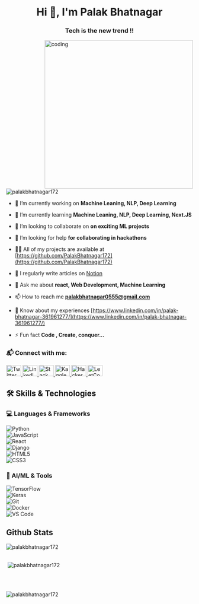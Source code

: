 <h1 align="center">Hi 👋, I'm Palak Bhatnagar</h1>
<h3 align="center">Tech is the new trend !!</h3>

<img align="right" alt="coding" width="400" src="https://cdn.dribbble.com/userupload/30832962/file/original-199091f9b19f067153ecd518321a3898.gif">

<p align="left"> <img src="https://komarev.com/ghpvc/?username=palakbhatnagar172&label=Profile%20views&color=0e75b6&style=flat" alt="palakbhatnagar172" /> </p>

- 🔭 I’m currently working on **Machine Leaning, NLP, Deep Learning**

- 🌱 I’m currently learning **Machine Leaning, NLP, Deep Learning, Next.JS**

- 👯 I’m looking to collaborate on **on exciting ML projects**

- 🤝 I’m looking for help **for collaborating in hackathons**

- 👨‍💻 All of my projects are available at [https://github.com/PalakBhatnagar172](https://github.com/PalakBhatnagar172)

- 📝 I regularly write articles on [Notion](Notion)

- 💬 Ask me about **react, Web Development, Machine Learning**

- 📫 How to reach me **palakbhatnagar0555@gmail.com**

- 📄 Know about my experiences [https://www.linkedin.com/in/palak-bhatnagar-361961277/](https://www.linkedin.com/in/palak-bhatnagar-361961277/)

- ⚡ Fun fact **Code , Create, conquer...**

<h3 align="left">📬 Connect with me:</h3>
<p align="left">
  <a href="https://twitter.com/palakbhatn7240" target="_blank">
    <img src="https://raw.githubusercontent.com/rahuldkjain/github-profile-readme-generator/master/src/images/icons/Social/twitter.svg" alt="Twitter" height="30" width="40" />
  </a>
  <a href="https://linkedin.com/in/palakbhatnagar" target="_blank">
    <img src="https://raw.githubusercontent.com/rahuldkjain/github-profile-readme-generator/master/src/images/icons/Social/linked-in-alt.svg" alt="LinkedIn" height="30" width="40" />
  </a>
  <a href="https://stackoverflow.com/users/your-user-id" target="_blank">
    <img src="https://raw.githubusercontent.com/rahuldkjain/github-profile-readme-generator/master/src/images/icons/Social/stack-overflow.svg" alt="Stack Overflow" height="30" width="40" />
  </a>
  <a href="https://kaggle.com/palakbhatnagar" target="_blank">
    <img src="https://raw.githubusercontent.com/rahuldkjain/github-profile-readme-generator/master/src/images/icons/Social/kaggle.svg" alt="Kaggle" height="30" width="40" />
  </a>
  <a href="https://www.hackerrank.com/0231csml172" target="_blank">
    <img src="https://raw.githubusercontent.com/rahuldkjain/github-profile-readme-generator/master/src/images/icons/Social/hackerrank.svg" alt="HackerRank" height="30" width="40" />
  </a>
  <a href="https://leetcode.com/palakbhatnagar" target="_blank">
    <img src="https://raw.githubusercontent.com/rahuldkjain/github-profile-readme-generator/master/src/images/icons/Social/leet-code.svg" alt="LeetCode" height="30" width="40" />
  </a>
</p>


<h2>🛠 Skills & Technologies</h2>

<h3>💻 Languages & Frameworks</h3>
<p>
  <img src="https://img.shields.io/badge/PYTHON-3776AB?style=for-the-badge&logo=python&logoColor=white" alt="Python" />
  <br>
  <img src="https://img.shields.io/badge/JAVASCRIPT-F7DF1E?style=for-the-badge&logo=javascript&logoColor=black" alt="JavaScript" />  <br>
  <img src="https://img.shields.io/badge/REACT-20232A?style=for-the-badge&logo=react&logoColor=61DAFB" alt="React" />  <br>
  <img src="https://img.shields.io/badge/DJANGO-092E20?style=for-the-badge&logo=django&logoColor=white" alt="Django" />  <br>
  <img src="https://img.shields.io/badge/HTML5-E34F26?style=for-the-badge&logo=html5&logoColor=white" alt="HTML5" />  <br>
  <img src="https://img.shields.io/badge/CSS3-1572B6?style=for-the-badge&logo=css3&logoColor=white" alt="CSS3" />  <br>
</p>


<h3>🤖 AI/ML & Tools</h3>
<p>
  <img src="https://img.shields.io/badge/TENSORFLOW-FF6F00?style=for-the-badge&logo=tensorflow&logoColor=white" alt="TensorFlow" />  <br>
  <img src="https://img.shields.io/badge/KERAS-D00000?style=for-the-badge&logo=keras&logoColor=white" alt="Keras" />  <br>
  <img src="https://img.shields.io/badge/GIT-F05032?style=for-the-badge&logo=git&logoColor=white" alt="Git" />  <br>
  <img src="https://img.shields.io/badge/DOCKER-2496ED?style=for-the-badge&logo=docker&logoColor=white" alt="Docker" />  <br>
  <img src="https://img.shields.io/badge/VS%20CODE-007ACC?style=for-the-badge&logo=visual-studio-code&logoColor=white" alt="VS Code" />  <br>
</p>
      
<h2 align="left">Github Stats</h2>
<p><img align="left" src="https://github-readme-stats.vercel.app/api/top-langs?username=palakbhatnagar172&show_icons=true&locale=en&layout=compact" alt="palakbhatnagar172" /></p>
<br><br>

<p>&nbsp;<img align="center" src="https://github-readme-stats.vercel.app/api?username=palakbhatnagar172&show_icons=true&locale=en" alt="palakbhatnagar172" /></p>
<br><br>

<p><img align="center" src="https://github-readme-streak-stats.herokuapp.com/?user=palakbhatnagar172&" alt="palakbhatnagar172" /></p>
